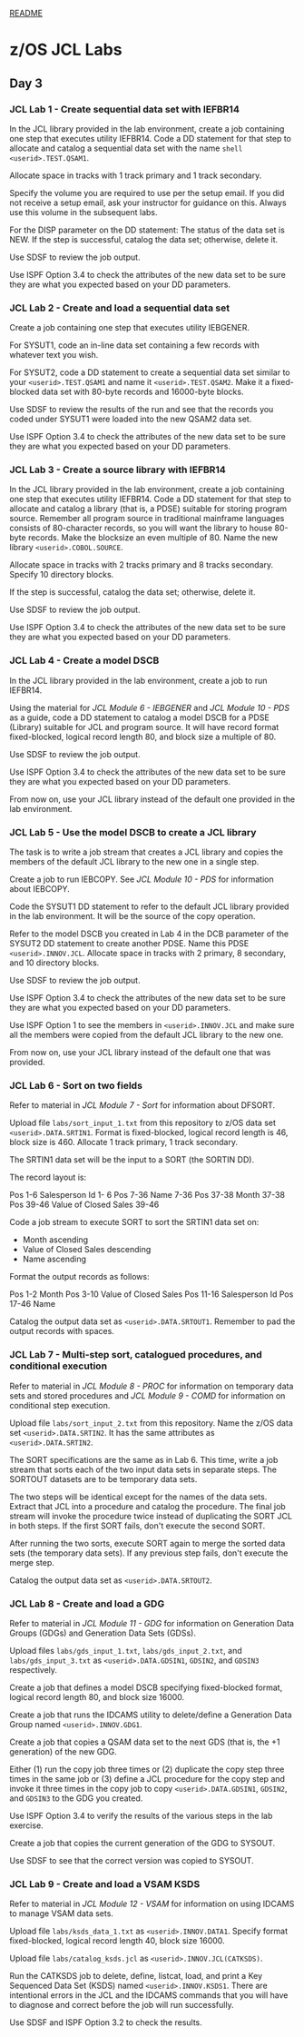 [README](../README.md) 

# z/OS JCL Labs 

## Day 3 

### JCL Lab 1 - Create sequential data set with IEFBR14 

In the JCL library provided in the lab environment, create a job containing one step that executes utility IEFBR14. Code a DD statement for that step to allocate and catalog a sequential data set with the name ```shell <userid>.TEST.QSAM1```. 

Allocate space in tracks with 1 track primary and 1 track secondary. 

Specify the volume you are required to use per the setup email. If you did not receive a setup email, ask your instructor for guidance on this. Always use this volume in the subsequent labs.

For the DISP parameter on the DD statement: The status of the data set is NEW. If the step is successful, catalog the data set; otherwise, delete it. 

Use SDSF to review the job output. 

Use ISPF Option 3.4 to check the attributes of the new data set to be sure they are what you expected based on your DD parameters.



### JCL Lab 2 - Create and load a sequential data set 

Create a job containing one step that executes utility IEBGENER. 

For SYSUT1, code an in-line data set containing a few records with whatever text you wish. 

For SYSUT2, code a DD statement to create a sequential data set similar to your ```<userid>.TEST.QSAM1``` and name it ```<userid>.TEST.QSAM2```. Make it a fixed-blocked data set with 80-byte records and 16000-byte blocks.

Use SDSF to review the results of the run and see that the records you coded under SYSUT1 were loaded into the new QSAM2 data set.

Use ISPF Option 3.4 to check the attributes of the new data set to be sure they are what you expected based on your DD parameters.



### JCL Lab 3 - Create a source library with IEFBR14

In the JCL library provided in the lab environment, create a job containing one step that executes utility IEFBR14. Code a DD statement for that step to allocate and catalog a library (that is, a PDSE) suitable for storing program source. Remember all program source in traditional mainframe languages consists of 80-character records, so you will want the library to house 80-byte records. Make the blocksize an even multiple of 80. Name the new library ```<userid>.COBOL.SOURCE```.

Allocate space in tracks with 2 tracks primary and 8 tracks secondary. Specify 10 directory blocks. 

If the step is successful, catalog the data set; otherwise, delete it.

Use SDSF to review the job output. 

Use ISPF Option 3.4 to check the attributes of the new data set to be sure they are what you expected based on your DD parameters.



### JCL Lab 4 - Create a model DSCB

In the JCL library provided in the lab environment, create a job to run IEFBR14. 

Using the material for _JCL Module 6 - IEBGENER_ and _JCL Module 10 - PDS_ as a guide, code a DD statement to catalog a model DSCB for a PDSE (Library) suitable for JCL and program source. It will have record format fixed-blocked, logical record length 80, and block size a multiple of 80. 

Use SDSF to review the job output. 

Use ISPF Option 3.4 to check the attributes of the new data set to be sure they are what you expected based on your DD parameters.

From now on, use your JCL library instead of the default one provided in the lab environment.



### JCL Lab 5 - Use the model DSCB to create a JCL library

The task is to write a job stream that creates a JCL library and copies the members of the default JCL library to the new one in a single step.

Create a job to run IEBCOPY. See _JCL Module 10 - PDS_ for information about IEBCOPY. 

Code the SYSUT1 DD statement to refer to the default JCL library provided in the lab environment. It will be the source of the copy operation. 

Refer to the model DSCB you created in Lab 4 in the DCB parameter of the SYSUT2 DD statement to create another PDSE. Name this PDSE ```<userid>.INNOV.JCL```. Allocate space in tracks with 2 primary, 8 secondary, and 10 directory blocks. 

Use SDSF to review the job output. 

Use ISPF Option 3.4 to check the attributes of the new data set to be sure they are what you expected based on your DD parameters.

Use ISPF Option 1 to see the members in ```<userid>.INNOV.JCL``` and make sure all the members were copied from the default JCL library to the new one.

From now on, use your JCL library instead of the default one that was provided.



### JCL Lab 6 - Sort on two fields 

Refer to material in _JCL Module 7 - Sort_ for information about DFSORT.

Upload file ```labs/sort_input_1.txt``` from this repository to z/OS data set ```<userid>.DATA.SRTIN1```. Format is fixed-blocked, logical record length is 46, block size is 460. Allocate 1 track primary, 1 track secondary.

The SRTIN1 data set will be the input to a SORT (the SORTIN DD).

The record layout is:

Pos 1-6  Salesperson Id          1- 6
Pos 7-36 Name                    7-36 
Pos 37-38 Month                  37-38
Pos 39-46 Value of Closed Sales  39-46

Code a job stream to execute SORT to sort the SRTIN1 data set on:
    
- Month ascending 
- Value of Closed Sales descending 
- Name ascending 

Format the output records as follows:

Pos 1-2 Month
Pos 3-10 Value of Closed Sales
Pos 11-16 Salesperson Id
Pos 17-46 Name

Catalog the output data set as ```<userid>.DATA.SRTOUT1```. Remember to pad the output records with spaces. 



### JCL Lab 7 - Multi-step sort, catalogued procedures, and conditional execution  

Refer to material in _JCL Module 8 - PROC_ for information on temporary data sets and stored procedures and _JCL Module 9 - COMD_ for information on conditional step execution.

Upload file ```labs/sort_input_2.txt``` from this repository. Name the z/OS data set ```<userid>.DATA.SRTIN2```. It has the same attributes as ```<userid>.DATA.SRTIN2```. 

The SORT specifications are the same as in Lab 6. This time, write a job stream that sorts each of the two input data sets in separate steps. The SORTOUT datasets are to be temporary data sets.

The two steps will be identical except for the names of the data sets. Extract that JCL into a procedure and catalog the procedure. The final job stream will invoke the procedure twice instead of duplicating the SORT JCL in both steps. If the first SORT fails, don't execute the second SORT. 

After running the two sorts, execute SORT again to merge the sorted data sets (the temporary data sets). If any previous step fails, don't execute the merge step.

Catalog the output data set as ```<userid>.DATA.SRTOUT2```.  



### JCL Lab 8 - Create and load a GDG

Refer to material in _JCL Module 11 - GDG_ for information on Generation Data Groups (GDGs) and Generation Data Sets (GDSs). 

Upload files ```labs/gds_input_1.txt```, ```labs/gds_input_2.txt```, and ```labs/gds_input_3.txt``` as ```<userid>.DATA.GDSIN1```, ```GDSIN2```, and ```GDSIN3``` respectively. 

Create a job that defines a model DSCB specifying fixed-blocked format, logical record length 80, and block size 16000. 

Create a job that runs the IDCAMS utility to delete/define a Generation Data Group named ```<userid>.INNOV.GDG1```. 

Create a job that copies a QSAM data set to the next GDS (that is, the +1 generation) of the new GDG. 

Either (1) run the copy job three times or (2) duplicate the copy step three times in the same job or (3) define a JCL procedure for the copy step and invoke it three times in the copy job to copy ```<userid>.DATA.GDSIN1```, ```GDSIN2```, and ```GDSIN3``` to the GDG you created. 

Use ISPF Option 3.4 to verify the results of the various steps in the lab exercise. 

Create a job that copies the current generation of the GDG to SYSOUT. 

Use SDSF to see that the correct version was copied to SYSOUT. 



### JCL Lab 9 - Create and load a VSAM KSDS 

Refer to material in _JCL Module 12 - VSAM_ for information on using IDCAMS to manage VSAM data sets. 

Upload file ```labs/ksds_data_1.txt``` as ```<userid>.INNOV.DATA1```. Specify format fixed-blocked, logical record length 40, block size 16000.

Upload file ```labs/catalog_ksds.jcl``` as ```<userid>.INNOV.JCL(CATKSDS)```.

Run the CATKSDS job to delete, define, listcat, load, and print a Key Sequenced Data Set (KSDS) named ```<userid>.INNOV.KSDS1```. There are intentional errors in the JCL and the IDCAMS commands that you will have to diagnose and correct before the job will run successfully. 

Use SDSF and ISPF Option 3.2 to check the results. 













